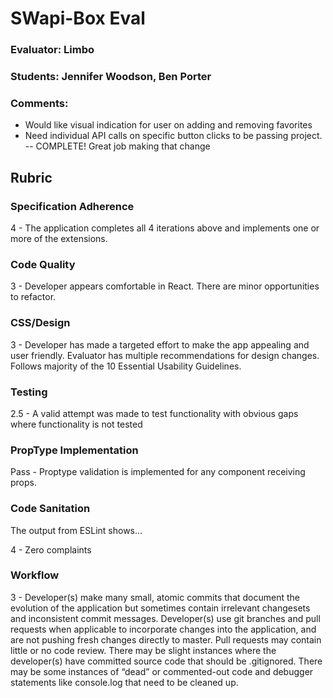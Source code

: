 # SWapi-Box Eval

### Evaluator: Limbo
### Students: Jennifer Woodson, Ben Porter
### Comments:
* Would like visual indication for user on adding and removing favorites
* Need individual API calls on specific button clicks to be passing project. -- COMPLETE! Great job making that change


## Rubric

### Specification Adherence

4 - The application completes all 4 iterations above and implements one or more of the extensions.

### Code Quality

3 - Developer appears comfortable in React. There are minor opportunities to refactor.

### CSS/Design

3 - Developer has made a targeted effort to make the app appealing and user friendly. Evaluator has multiple recommendations for design changes. Follows majority of the 10 Essential Usability Guidelines.

### Testing

2.5 - A valid attempt was made to test functionality with obvious gaps where functionality is not tested

### PropType Implementation

Pass - Proptype validation is implemented for any component receiving props.

### Code Sanitation

The output from ESLint shows…

4 - Zero complaints

### Workflow

3 - Developer(s) make many small, atomic commits that document the evolution of the application but sometimes contain irrelevant changesets and inconsistent commit messages. Developer(s) use git branches and pull requests when applicable to incorporate changes into the application, and are not pushing fresh changes directly to master. Pull requests may contain little or no code review. There may be slight instances where the developer(s) have committed source code that should be .gitignored. There may be some instances of “dead” or commented-out code and debugger statements like console.log that need to be cleaned up.
